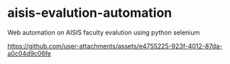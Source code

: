 # aisis-evalution-automation
Web automation on AISIS faculty evalution using python selenium



https://github.com/user-attachments/assets/e4755225-923f-4012-87da-a0c04d9c06fe

